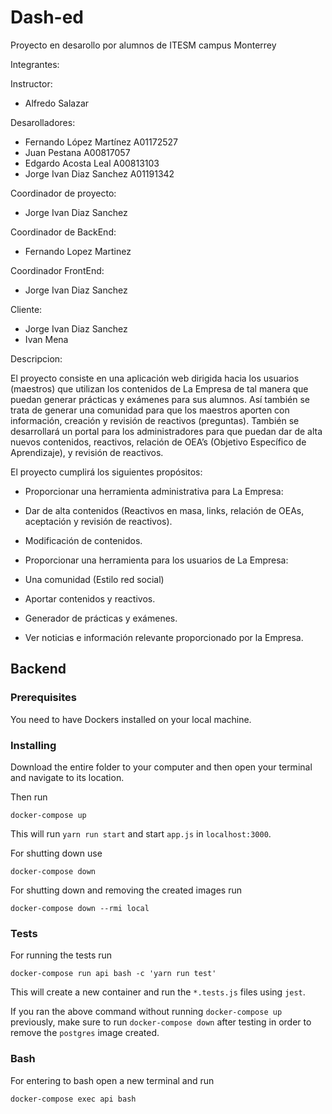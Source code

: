 # Dash-ed

Proyecto en desarollo por alumnos de ITESM campus Monterrey

Integrantes:

Instructor:
* Alfredo Salazar

Desarolladores:
* Fernando López Martínez A01172527
* Juan Pestana A00817057
* Edgardo Acosta Leal A00813103
* Jorge Ivan Diaz Sanchez A01191342

Coordinador de proyecto:
* Jorge Ivan Diaz Sanchez

Coordinador de BackEnd:
* Fernando Lopez Martinez

Coordinador FrontEnd:
* Jorge Ivan Diaz Sanchez

Cliente:
* Jorge Ivan Diaz Sanchez
* Ivan Mena

Descripcion:

El proyecto consiste en una aplicación web dirigida hacia los usuarios (maestros)
que utilizan los contenidos de La Empresa de tal manera que puedan generar
prácticas y exámenes para sus alumnos. Así también se trata de generar una
comunidad para que los maestros aporten con información, creación y revisión de
reactivos (preguntas). También se desarrollará un portal para los administradores
para que puedan dar de alta nuevos contenidos, reactivos, relación de OEA’s
(Objetivo Específico de Aprendizaje), y revisión de reactivos.

El proyecto cumplirá los siguientes propósitos:


* Proporcionar una herramienta administrativa para La Empresa:
* Dar de alta contenidos (Reactivos en masa, links, relación de OEAs,
aceptación y revisión de reactivos).
* Modificación de contenidos.

* Proporcionar una herramienta para los usuarios de La Empresa:
* Una comunidad (Estilo red social)

* Aportar contenidos y reactivos.
* Generador de prácticas y exámenes.
* Ver noticias e información relevante proporcionado por la Empresa.

## Backend

### Prerequisites

You need to have Dockers installed on your local machine.

### Installing
Download the entire folder to your computer and then open your terminal and navigate to its location.

Then run

```
docker-compose up
```
This will run `yarn run start` and start `app.js` in `localhost:3000`.

For shutting down use
```
docker-compose down
```

For shutting down and removing the created images run
```
docker-compose down --rmi local
```

### Tests
For running the tests run

```
docker-compose run api bash -c 'yarn run test'
```

This will create a new container and run the `*.tests.js` files using `jest`.

If you ran the above command without running `docker-compose up` previously, make sure to run `docker-compose down` after testing in order to remove the `postgres` image created.

### Bash
For entering to bash open a new terminal and run 

```
docker-compose exec api bash
```
